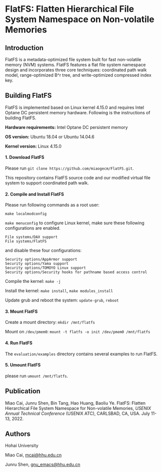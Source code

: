 # FlatFS: Flatten Hierarchical File System Namespace on Non-volatile Memories

## Introduction

FlatFS is a metadata-optimized file system built for fast non-volatile memory (NVM) systems. FlatFS features a flat file system namespace design and incorporates three core techniques: coordinated path walk model, range-optimized B^r tree, and write-optimized compressed index key. 

## Building FlatFS

FlatFS is implemented based on Linux kernel 4.15.0 and requires Intel Optane DC persistent memory hardware. Following is the instructions of building FlatFS.

**Hardware requirements:** Intel Optane DC persistent memory

**OS version:** Ubuntu 18.04 or Ubuntu 14.04.6

**Kernel version:** Linux 4.15.0

#### 1. Download FlatFS

Please run `git clone https://github.com/miaogecm/FlatFS.git`. 

This repository contains FlatFS source code and our modified virtual file system to support coordinated path walk.

#### 2. Compile and Install FlatFS

Please run following commands as a root user:

`make localmodconfig`

`make menuconfig` to configure Linux kernel, make sure these following configurations are enabled.

```
File systems/DAX support
File systems/FlatFS
```

and disable these four configurations:

```
Security options/AppArmor support
Security options/Yama support
Security options/TOMOYO Linux support
Security options/Security hooks for pathname based access control
```

Compile the kernel: `make -j`

Install the kernel: `make install`, `make modules_install`

Update grub and reboot the system: `update-grub`, `reboot`

#### 3. Mount FlatFS

Create a mount directory: `mkdir /mnt/flatfs`

Mount on `/dev/pmem0`: `mount -t flatfs -o init /dev/pmem0 /mnt/flatfs`

#### 4. Run FlatFS

The `evaluation/examples` directory contains several examples to run FlatFS. 

#### 5. Umount FlatFS

please run `umount /mnt/flatfs`.

## Publication

Miao Cai, Junru Shen, Bin Tang, Hao Huang, Baoliu Ye. FlatFS: Flatten Hierarchical File System Namespace for Non-volatile Memories, *USENIX Annual Technical Conference* (USENIX ATC), CARLSBAD, CA, USA. July 11-13, 2022.

## Authors

Hohai University

Miao Cai, mcai@hhu.edu.cn

Junru Shen, gnu_emacs@hhu.edu.cn
